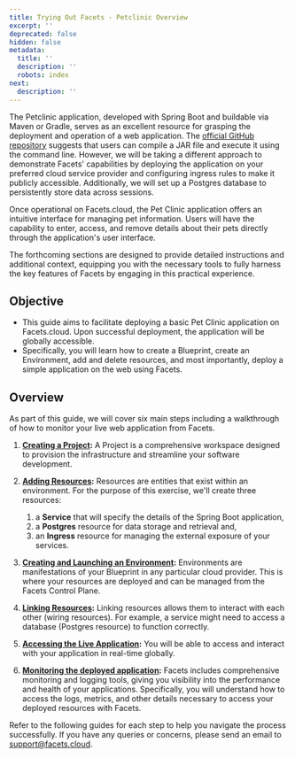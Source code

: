 ```yaml
---
title: Trying Out Facets - Petclinic Overview
excerpt: ''
deprecated: false
hidden: false
metadata:
  title: ''
  description: ''
  robots: index
next:
  description: ''
---
```

The Petclinic application, developed with Spring Boot and buildable via Maven or Gradle, serves as an excellent resource for grasping the deployment and operation of a web application. The [official GitHub repository](https://github.com/spring-projects/spring-petclinic) suggests that users can compile a JAR file and execute it using the command line. However, we will be taking a different approach to demonstrate Facets' capabilities by deploying the application on your preferred cloud service provider and configuring ingress rules to make it publicly accessible. Additionally, we will set up a Postgres database to persistently store data across sessions.

Once operational on Facets.cloud, the Pet Clinic application offers an intuitive interface for managing pet information. Users will have the capability to enter, access, and remove details about their pets directly through the application's user interface.

The forthcoming sections are designed to provide detailed instructions and additional context, equipping you with the necessary tools to fully harness the key features of Facets by engaging in this practical experience.

## Objective

* This guide aims to facilitate deploying a basic Pet Clinic application on Facets.cloud. Upon successful deployment, the application will be globally accessible.
* Specifically, you will learn how to create a Blueprint, create an Environment, add and delete resources, and most importantly, deploy a simple application on the web using Facets. 

## Overview

As part of this guide, we will cover six main steps including a walkthrough of how to monitor your live web application from Facets. 

1. **[Creating a Project](pet-clinic-creating-a-project):** A Project is a comprehensive workspace designed to provision the infrastructure and streamline your software development.

2. **[Adding Resources](doc:pet-clinic-adding-resources):** Resources are entities that exist within an environment. For the purpose of this exercise, we'll create three resources: 
   1. a **Service** that will specify the details of the Spring Boot application, 
   2. a **Postgres** resource for data storage and retrieval and, 
   3. an **Ingress** resource for managing the external exposure of your services.

3. **[Creating and Launching an Environment](doc:pet-clinic-environment):** Environments are manifestations of your Blueprint in any particular cloud provider. This is where your resources are deployed and can be managed from the Facets Control Plane. 

4. **[Linking Resources](doc:pet-clinic-linking-resources):** Linking resources allows them to interact with each other (wiring resources). For example, a service might need to access a database (Postgres resource) to function correctly. 

5. **[Accessing the Live Application](doc:pet-clinic-accessing-the-live-application):** You will be able to access and interact with your application in real-time globally.

6. **[Monitoring the deployed application](doc:pet-clinic-monitoring-your-deployed-application):** Facets includes comprehensive monitoring and logging tools, giving you visibility into the performance and health of your applications. Specifically, you will understand how to access the logs, metrics, and other details necessary to access your deployed resources with Facets.

Refer to the following guides for each step to help you navigate the process successfully. If you have any queries or concerns, please send an email to [support@facets.cloud](mailto:support@facets.cloud).
